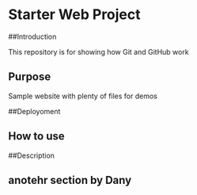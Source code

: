 # Starter Web Project

##Introduction

This repository is for showing how Git and GitHub work

## Purpose

Sample website with plenty of files for demos

##Deployoment

## How to use

##Description

## anotehr section by Dany